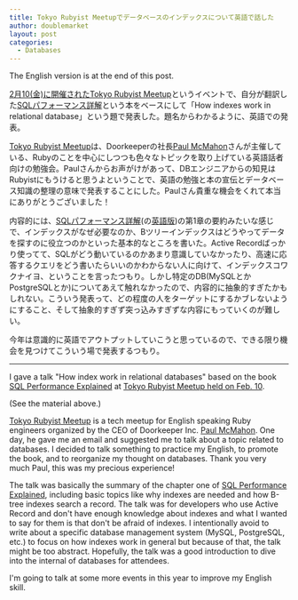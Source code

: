 ```yaml
---
title: Tokyo Rubyist Meetupでデータベースのインデックスについて英語で話した
author: doublemarket
layout: post
categories:
  - Databases
---
```


The English version is at the end of this post.

[2月10(金)に開催されたTokyo Rubyist Meetup](https://trbmeetup.doorkeeper.jp/events/56308)というイベントで、自分が翻訳した[SQLパフォーマンス詳解](http://sql-performance-explained.jp/)という本をベースにして「How indexes work in relational database」という題で発表した。題名からわかるように、英語での発表。

<script async class="speakerdeck-embed" data-id="a54c372ef22749ff9af1d235dcaa7fe8" data-ratio="1.77777777777778" src="//speakerdeck.com/assets/embed.js"></script>

[Tokyo Rubyist Meetup](https://trbmeetup.doorkeeper.jp/)は、Doorkeeperの社長[Paul McMahon](https://www.doorkeeper.jp/team/paul)さんが主催している、Rubyのことを中心にしつつも色々なトピックを取り上げている英語話者向けの勉強会。Paulさんからお声がけがあって、DBエンジニアからの知見はRubyistにもうけると思うよということで、英語の勉強と本の宣伝とデータベース知識の整理の意味で発表することにした。Paulさん貴重な機会をくれて本当にありがとうございました！

内容的には、[SQLパフォーマンス詳解](http://sql-performance-explained.jp/)(の[英語版](http://sql-performance-explained.com/))の第1章の要約みたいな感じで、インデックスがなぜ必要なのか、Bツリーインデックスはどうやってデータを探すのに役立つのかといった基本的なところを書いた。Active Recordばっかり使ってて、SQLがどう動いているのかあまり意識していなかったり、高速に応答するクエリをどう書いたらいいのかわからない人に向けて、インデックスコワクナイヨ、ということを言ったつもり。しかし特定のDB(MySQLとかPostgreSQLとか)についてあえて触れなかったので、内容的に抽象的すぎたかもしれない。こういう発表って、どの程度の人をターゲットにするかブレないようにすること、そして抽象的すぎず突っ込みすぎずな内容にもっていくのが難しい。

今年は意識的に英語でアウトプットしていこうと思っているので、できる限り機会を見つけてこういう場で発表するつもり。

---

I gave a talk "How index work in relational databases" based on the book [SQL Performance Explained](http://sql-performance-explained.jp/) at [Tokyo Rubyist Meetup held on Feb. 10](https://trbmeetup.doorkeeper.jp/events/56308).

(See the material above.)

[Tokyo Rubyist Meetup](https://trbmeetup.doorkeeper.jp/) is a tech meetup for English speaking Ruby engineers organized by the CEO of Doorkeeper Inc. [Paul McMahon](https://www.doorkeeper.jp/team/paul). One day, he gave me an email and suggested me to talk about a topic related to databases. I decided to talk something to practice my English, to promote the book, and to reorganize my thought on databases. Thank you very much Paul, this was my precious experience!

The talk was basically the summary of the chapter one of [SQL Performance Explained](http://sql-performance-explained.com/), including basic topics like why indexes are needed and how B-tree indexes search a record. The talk was for developers who use Active Record and don't have enough knowledge about indexes and what I wanted to say for them is that don't be afraid of indexes. I intentionally avoid to write about a specific database management system (MySQL, PostgreSQL, etc.) to focus on how indexes work in general but because of that, the talk might be too abstract. Hopefully, the talk was a good introduction to dive into the internal of databases for attendees.

I'm going to talk at some more events in this year to improve my English skill.
